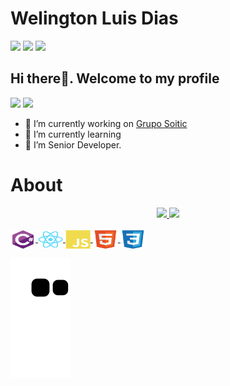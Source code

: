 # Welington Luis Dias
<div> 
  <a href = "mailto:welin7uelf@gmail.com"><img src="https://img.shields.io/badge/-Gmail-%23333?style=for-the-badge&logo=gmail&logoColor=white" target="_blank"></a>
  <a href="https://www.linkedin.com/in/welington-dias-3062764b/" target="_blank"><img src="https://img.shields.io/badge/-LinkedIn-%230077B5?style=for-the-badge&logo=linkedin&logoColor=white" target="_blank"></a> 
  <a href="https://www.instagram.com/welingtonluisdias/" target="_blank"><img src="https://img.shields.io/badge/-Instagram-%23E4405F?style=for-the-badge&logo=instagram&logoColor=white" target="_blank"></a>
</div>

## Hi there👋. Welcome to my profile
<img style="margin: 0 auto" src="https://media.giphy.com/media/xT9IgzoKnwFNmISR8I/giphy.gif" height="200"> <img style="margin: 0 auto" src="https://media4.giphy.com/media/AHcEGB5nuIALBqKWjp/giphy.gif" height="200">

- 🔭 I’m currently working on <a target="_blank" href="https://soitic.com.br///">Grupo Soitic</a>
- 🌱 I’m currently learning
- 👷 I’m Senior Developer.

# About
<div align="center">
  <a href="https://github.com/rafaballerini">
  <img height="180em" src="https://github-readme-stats.vercel.app/api?username=welin7&show_icons=true&theme=dracula&include_all_commits=true&count_private=true"/>
  <img height="180em" src="https://github-readme-stats.vercel.app/api/top-langs/?username=welin7&layout=compact&langs_count=7&theme=dracula"/>
</div>
<div style="display: inline_block"><br>
  <img align="center" alt="Welin-Csharp" height="30" width="40" src="https://raw.githubusercontent.com/devicons/devicon/master/icons/csharp/csharp-original.svg">
  <img align="center" alt="Welin-React" height="30" width="40" src="https://raw.githubusercontent.com/devicons/devicon/master/icons/react/react-original.svg">
  <img align="center" alt="Welin-Js" height="30" width="40" src="https://raw.githubusercontent.com/devicons/devicon/master/icons/javascript/javascript-plain.svg">
  <img align="center" alt="Welin-HTML" height="30" width="40" src="https://raw.githubusercontent.com/devicons/devicon/master/icons/html5/html5-original.svg">
  <img align="center" alt="Welin-CSS" height="30" width="40" src="https://raw.githubusercontent.com/devicons/devicon/master/icons/css3/css3-original.svg">
  
  ![Snake animation](https://github.com/rafaballerini/rafaballerini/blob/output/github-contribution-grid-snake.svg)
</div>


  
 
 


